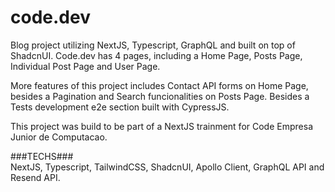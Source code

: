 # code.dev
Blog project utilizing NextJS, Typescript, GraphQL and built on top of ShadcnUI. Code.dev has 4 pages, including a Home Page, Posts Page, Individual Post Page and User Page.

More features of this project includes Contact API forms on Home Page, besides a Pagination and Search funcionalities on Posts Page. Besides a Tests development e2e section built with CypressJS.

This project was build to be part of a NextJS trainment for Code Empresa Junior de Computacao.

###TECHS###
<br />
NextJS, Typescript, TailwindCSS, ShadcnUI, Apollo Client, GraphQL API and Resend API.
